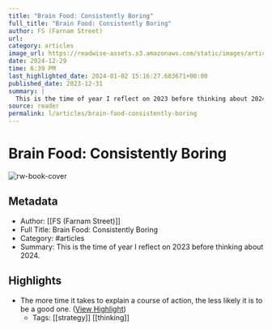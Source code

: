 ```yaml
---
title: "Brain Food: Consistently Boring"
full_title: "Brain Food: Consistently Boring"
author: FS (Farnam Street)
url: 
category: articles
image_url: https://readwise-assets.s3.amazonaws.com/static/images/article2.74d541386bbf.png
date: 2024-12-29
time: 6:39 PM
last_highlighted_date: 2024-01-02 15:16:27.683671+00:00
published_date: 2023-12-31
summary: |
  This is the time of year I reflect on 2023 before thinking about 2024.
source: reader
permalink: l/articles/brain-food-consistently-boring
---
```

# Brain Food: Consistently Boring

![rw-book-cover](https://readwise-assets.s3.amazonaws.com/static/images/article2.74d541386bbf.png)

## Metadata
- Author: [[FS (Farnam Street)]]
- Full Title: Brain Food: Consistently Boring
- Category: #articles
- Summary: This is the time of year I reflect on 2023 before thinking about 2024.

## Highlights
- The more time it takes to explain a course of action, the less likely it is to be a good one. ([View Highlight](https://read.readwise.io/read/01hk5bypmrf92hybnqbhmdb0x3))
    - Tags: [[strategy]] [[thinking]] 


